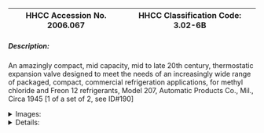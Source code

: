 | **HHCC Accession No. 2006.067** |**HHCC Classification Code:  3.02-6B**|
| ----------- | ----------- |
##### Description:
An amazingly compact, mid capacity, mid to late 20th century, thermostatic expansion valve designed to meet the needs of an increasingly wide range of packaged, compact, commercial refrigeration applications, for methyl chloride and Freon 12 refrigerants, Model 207, Automatic Products Co., Mil., Circa 1945 [1 of a set of 2, see ID#190]


<details>
	<summary>Images:</summary>
<div class="gallery gallery-wrapper--full" contenteditable="false" data-is-empty="false" data-translation="Add images" data-columns="6">
<figure class="gallery__item"><a href="#DOMAIN_NAME#gallery/3.02-6b.jpg" data-size="2269x1151"><img src="#DOMAIN_NAME#gallery/3.02-6b-thumbnail.jpg" alt=""></a></figure>
<figure class="gallery__item"><a href="#DOMAIN_NAME#gallery/3.02-6ba.jpg" data-size="2013x1438"><img src="#DOMAIN_NAME#gallery/3.02-6ba-thumbnail.jpg" alt=""></a></figure>
</div>
</details>


<details>
	<summary>Details:</summary>

##### Group:
3.02 Refrigerant Flow Controls - Commercial

##### Make:
Automatic Products [AP]

##### Manufacturer:
Automatic Products Co., Mil.

##### Model:
AP207

##### Serial No.:
Body stampings FP; R23L, Freon

##### Size:
3 x 2 x 5in.h

##### Weight:
1.5 lbs.

##### Circa:
1945

##### Rating:
Exhibit, education, and research quality, illustrating the engineering design, construction, and operating principles, of a new generation of compact thermostatic expansion valves, for the period, marketed for a new generation of compact, packaged, mid 20th century commercial refrigeration equipment.

##### Patent Date/Number:
Partially obliterated, possibly 2274127 [1942], see #ID 190

##### Provenance:
From York County (York Region) Ontario, once a rich agricultural hinterlands, attracting early settlement in the last years of the 18th century. Located on the north slopes of the Oak Ridges Moraine, within 20 miles of Toronto, the County would also attract early ex-urban development, to be come a wealthy market place for the emerging household and consumer technologies of the early and mid 20th century. 


This artifact was discovered in the 1950's in the used stock of T. H. Oliver, Refrigeration and Electric Sales and Service, Aurora, Ontario, an early worker in the field of agricultural, industrial and consumer technology.

##### Type and Design:
Power element with 5 ft capillary line and 5 in. bulb
.045 in. orifice  for Freon 12
inlet screen

##### Construction:
cast brass body with aluminium overcoat

##### Material:


##### Special Features:


##### Accessories:


##### Capacities:


##### Performance Characteristics:


##### Operation:


##### Control and Regulation:


##### Targeted Market Segment:


##### Consumer Acceptance:


##### Merchandising:


##### Market Price:


##### Technological Significance:
Smaller than the Detroit Lubricator model 673  [see ID#187 and 188] in similar capacity range, this valve would set a new standard of compact, precision operation for the Canadian market place. Engineered by Automatic Products it would help to make possible a new generation of packaged, compact, commercial refrigeration appliances for confectioneries, food stores and similar applications.   
In response to the buoyant market for TX valve technology a number of manufacturers, including Detroit Lubricator, Mayson, Automatic Products, Sporlan and Danfoss, among others entered the field in the late 1930's and 40's. They produced a remarkable range of design configurations and capacities for different refrigerants and cooling applications - in low temperature, commercial and air conditioning ranges. 
The AP207, generally representative of the period, was engineered with a range of interchangeable orifices, variously for methyl chloride, F12 and sulfur dioxide refrigerants, for low, commercial and air conditioning applications, over the range of 1/4, 1/3, 1/2, and 1 ton capacities.

##### Industrial Significance:
With 60" capillary line and 3/8" bulb, wide range of orifice sizes, adjustable superheat feature and built in liquid line screen, this compact valve would help to make possible an  explosion of refrigeration and air conditioning applications in the latter part of the 20th century.

##### Socio-economic Significance:
The AP207 thermostatic expansion valve along with the Detroit Lubricator 673 would help put convenient, reliable and affordable commercial refrigeration and air conditioning equipment in a broad range of small commercial applications from farm to food store and restaurants across Canada. 
As a consequence, the range and quality of foods Canadians would enjoy, year-round was beginning to change and change significantly, even in the pre World War II years.           
The socio-cultural significance of the impact of the unobtrusive, thermostatic  expansion valve on life in Canada, throughout the latter part of the 20th century, would be hard to over-estimate. 
It would become the quintessential, automated refrigerant flow regulating device for most medium and larger commercial refrigeration applications, found in confectioneries, food stores and ware houses. It would help to make possible the wide array of foods and confectionery products Canadians would come to enjoy, as part of the late 20th century Canadian life experience.

##### Socio-cultural Significance:


##### Donor:
G. Leslie Oliver, The T. H. Oliver HVACR Collection

##### HHCC Storage Location:


##### Tracking:


##### Bibliographic References:


##### Notes:


##### Related Reports:

</details>
